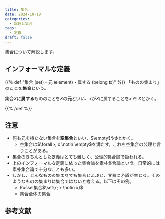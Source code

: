 ```yaml
---
title: 集合
date: 2024-10-18
categories:
  - 論理と集合
tags:
  - 定義
draft: false
---
```


集合について解説します。

<!--more-->

## インフォーマルな定義

{{% def "集合 (set)・元 (element)・属する (belong to)" %}}
「ものの集まり」のことを**集合**という。

集合$X$に**属する**もののことを$X$の**元**といい、$x$が$X$に属することを$x \in X$とかく。

{{% /def %}}

## 注意

- 何も元を持たない集合を**空集合**といい、$\empty$や$\phi$とかく。
  - 空集合は$\forall x, x \notin \empty$を満たす。これを空集合の公理と言うことがある。
- 集合のきちんとした定義はとても難しく、公理的集合論で扱われる。
- 上のインフォーマルな定義に依った集合論を素朴集合論という。日常的には素朴集合論で十分なことも多い。
- しかし、どんなものの集まりでも集合とよぶと、容易に矛盾が生じる。そのようなものの集まりは集合ではないと考える。以下はその例。
  - Russel集合$\set{x; x \notin x}$
  - 集合全体の集合

## 参考文献
